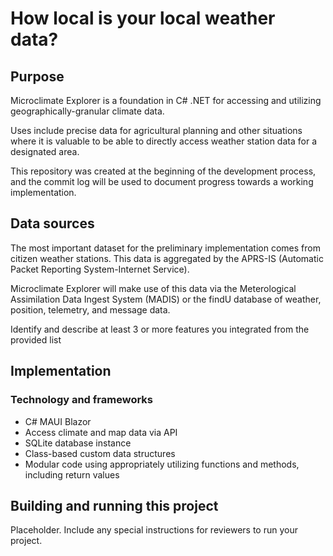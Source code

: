 # How local is your local weather data?

## Purpose

Microclimate Explorer is a foundation in C# .NET for accessing and utilizing geographically-granular climate data.

Uses include precise data for agricultural planning and other situations where it is valuable to be able to directly access weather station data for a designated area.

This repository was created at the beginning of the development process, and the commit log will be used to document progress towards a working implementation.

## Data sources

The most important dataset for the preliminary implementation comes from citizen weather stations. This data is aggregated by the APRS-IS (Automatic Packet Reporting System-Internet Service).

Microclimate Explorer will make use of this data via the Meterological Assimilation Data Ingest System (MADIS) or the findU database of weather, position, telemetry, and message data.

Identify and describe at least 3 or more features you integrated from the provided list

## Implementation

### Technology and frameworks

- C# MAUI Blazor
- Access climate and map data via API
- SQLite database instance
- Class-based custom data structures
- Modular code using appropriately utilizing functions and methods, including return values

## Building and running this project

Placeholder. Include any special instructions for reviewers to run your project.

